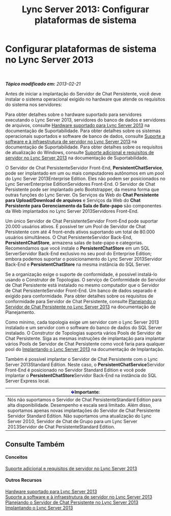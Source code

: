 ﻿---
title: 'Lync Server 2013: Configurar plataformas de sistema'
TOCTitle: Configurar plataformas de sistema
ms:assetid: 2e72e49d-2737-4b5b-8c0a-60f6ecb15bf1
ms:mtpsurl: https://technet.microsoft.com/pt-br/library/JJ204783(v=OCS.15)
ms:contentKeyID: 49306261
ms.date: 05/19/2016
mtps_version: v=OCS.15
ms.translationtype: HT
---

# Configurar plataformas de sistema no Lync Server 2013

 

_**Tópico modificado em:** 2013-02-21_

Antes de iniciar a implantação do Servidor de Chat Persistente, você deve instalar o sistema operacional exigido no hardware que atende os requisitos do sistema nos servidores:

Para obter detalhes sobre o hardware suportado para servidores executando o Lync Server 2013, servidores do banco de dados e servidores de arquivos, consulte [Hardware suportado para Lync Server 2013](lync-server-2013-supported-hardware.md) na documentação de Suportabilidade. Para obter detalhes sobre os sistemas operacionais suportados e software de banco de dados, consulte [Suporte a software e à infraestrutura de servidor no Lync Server 2013](lync-server-2013-server-software-and-infrastructure-support.md) na documentação de Suportabilidade. Para obter detalhes sobre os requisitos de atualização do Windows, consulte [Suporte adicional e requisitos de servidor no Lync Server 2013](lync-server-2013-additional-server-support-and-requirements.md) na documentação de Suportabilidade.

O Servidor de Chat PersistenteServidor Front-End, **PersistentChatService**, pode ser implantado em um ou mais computadores autônomos em um pool do Lync Server 2013Enterprise Edition. Eles não podem ser posicionados no Lync ServerEnterprise EditionServidores Front-End. O Servidor de Chat Persistente pode ser implantado pelo Bootstrapper, da mesma forma que outras funções do Lync Server. Os Serviços da Web do **Chat Persistente para Upload/Download de arquivos** e Serviços da Web do **Chat Persistente para Gerenciamento da Sala de Bate-papo** são componentes da Web implantados no Lync Server 2013Servidores Front-End.

Um único Servidor de Chat PersistenteServidor Front-End pode suportar 20.000 usuários ativos. É possível ter um Pool de Servidor de Chat Persistente com até 4 front-ends ativos suportando um total de 80.000 usuários simultâneos. O Chat PersistenteServidor Back-End, **PersistentChatStore**, armazena salas de bate-papo e categorias. Recomendamos que você instale o **PersistentChatStore** em um SQL ServerServidor Back-End exclusivo no seu pool do Enterprise Edition; embora podemos suportar o posicionamento do Lync Server 2013Servidor Back-End e **PersistentChatStore** na mesma instância do SQL Server.

Se a organização exige o suporte de conformidade, é possível instalá-lo usando o Construtor de Topologias. O serviço de Conformidade do Servidor de Chat Persistente está instalado no mesmo computador que o Servidor de Chat PersistenteServidor Front-End. Um banco de dados separado é exigido para conformidade. Para obter detalhes sobre os requisitos de conformidade para Servidor de Chat Persistente, consulte [Planejando o Servidor de Chat Persistente no Lync Server 2013](lync-server-2013-planning-for-persistent-chat-server.md) na documentação de Planejamento.

Como mínimo, cada topologia exige um servidor com o Lync Server 2013 instalado e um servidor com o software do banco de dados do SQL Server instalado. O Construtor de Topologias suporta vários Pools de Servidor de Chat Persistente. Siga as mesmas instruções de implantação para implantar vários Pools de Servidor de Chat Persistente como você faria para qualquer pool do [Implantando o Lync Server 2013](lync-server-2013-deploying-lync-server.md) na documentação de Implantação.

Também é possível implantar o Servidor de Chat Persistente com o Lync Server 2013Standard Edition. Neste caso, o **PersistentChatService**Servidor Front-End é posicionado no Servidor Standard Edition e você pode implantar o **PersistentChatStore**Servidor Back-End na instância do SQL Server Express local.

<table>
<thead>
<tr class="header">
<th><img src="images/Gg425939.important(OCS.15).gif" title="important" alt="important" />Importante:</th>
</tr>
</thead>
<tbody>
<tr class="odd">
<td>Nós não suportamos o Servidor de Chat PersistenteStandard Edition para alta disponibilidade. Desempenho e escala será limitado. Além disso, suportamos apenas novas implantações do Servidor de Chat Persistente  Servidor Standard Edition. Não suportamos uma atualização do Lync Server 2010, Servidor de Chat de Grupo para um Lync Server 2013Servidor de Chat PersistenteStandard Edition.</td>
</tr>
</tbody>
</table>


## Consulte Também

#### Conceitos

[Suporte adicional e requisitos de servidor no Lync Server 2013](lync-server-2013-additional-server-support-and-requirements.md)  

#### Outros Recursos

[Hardware suportado para Lync Server 2013](lync-server-2013-supported-hardware.md)  
[Suporte a software e à infraestrutura de servidor no Lync Server 2013](lync-server-2013-server-software-and-infrastructure-support.md)  
[Planejando o Servidor de Chat Persistente no Lync Server 2013](lync-server-2013-planning-for-persistent-chat-server.md)  
[Implantando o Lync Server 2013](lync-server-2013-deploying-lync-server.md)

